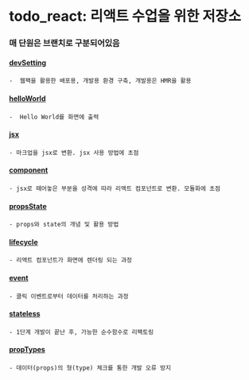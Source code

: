 # todo_react: 리액트 수업을 위한 저장소

### 매 단원은 브랜치로 구분되어있음


#### [devSetting](https://github.com/apple77y/todo_react/tree/00-devSetting)
```
-  웹팩을 활용한 배포용, 개발용 환경 구축, 개발용은 HMR을 활용
```


#### [helloWorld](https://github.com/apple77y/todo_react/tree/01-helloWorld)
```
-  Hello World를 화면에 출력
```


#### [jsx](https://github.com/apple77y/todo_react/tree/02-jsx)
```
- 마크업을 jsx로 변환. jsx 사용 방법에 초점
```

  
#### [component](https://github.com/apple77y/todo_react/tree/03-component)
```
- jsx로 떼어놓은 부분을 성격에 따라 리액트 컴포넌트로 변환. 모듈화에 초점
```
  
  
#### [propsState](https://github.com/apple77y/todo_react/tree/04-propsState)
```
- props와 state의 개념 및 활용 방법
```


#### [lifecycle](https://github.com/apple77y/todo_react/tree/05-lifecycle)
```
- 리액트 컴포넌트가 화면에 렌더링 되는 과정
```


#### [event](https://github.com/apple77y/todo_react/tree/06-event)
```
- 클릭 이벤트로부터 데이터를 처리하는 과정
```
  
  
#### [stateless](https://github.com/apple77y/todo_react/tree/07-stateless)
```
- 1단계 개발이 끝난 후, 가능한 순수함수로 리팩토링
```


#### [propTypes](https://github.com/apple77y/todo_react/tree/08-propTypes)
```
- 데이터(props)의 형(type) 체크를 통한 개발 오류 방지
```
